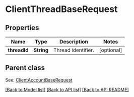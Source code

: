 
# ClientThreadBaseRequest
## Properties
Name | Type | Description | Notes
------------ | ------------- | ------------- | -------------
**threadId** | **String** | Thread identifier.              |  [optional]


## Parent class

See: [ClientAccountBaseRequest](ClientAccountBaseRequest.md)

[[Back to Model list]](README.md#documentation-for-models) [[Back to API list]](README.md#documentation-for-api-endpoints) [[Back to API README]](README.md)

